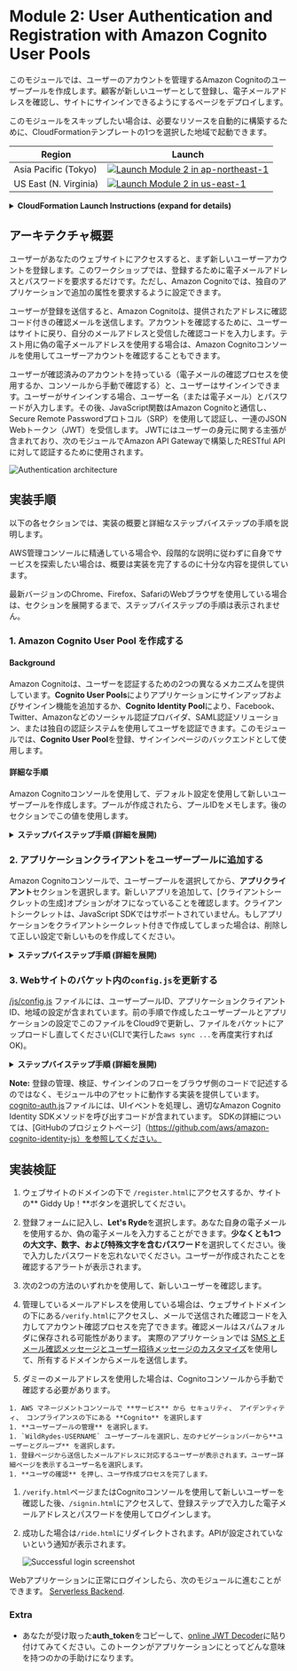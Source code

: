 # Module 2: User Authentication and Registration with Amazon Cognito User Pools

このモジュールでは、ユーザーのアカウントを管理するAmazon Cognitoのユーザープールを作成します。顧客が新しいユーザーとして登録し、電子メールアドレスを確認し、サイトにサインインできるようにするページをデプロイします。

このモジュールをスキップしたい場合は、必要なリソースを自動的に構築するために、CloudFormationテンプレートの1つを選択した地域で起動できます。

Region| Launch
------|-----
Asia Pacific (Tokyo) | [![Launch Module 2 in ap-northeast-1](http://docs.aws.amazon.com/AWSCloudFormation/latest/UserGuide/images/cloudformation-launch-stack-button.png)](https://console.aws.amazon.com/cloudformation/home?region=ap-northeast-1#/stacks/new?stackName=wildrydes-webapp-2&templateURL=https://s3.amazonaws.com/wildrydes-ap-northeast-1/WebApplication/2_UserManagement/user-management.yaml)
US East (N. Virginia) | [![Launch Module 2 in us-east-1](http://docs.aws.amazon.com/AWSCloudFormation/latest/UserGuide/images/cloudformation-launch-stack-button.png)](https://console.aws.amazon.com/cloudformation/home?region=us-east-1#/stacks/new?stackName=wildrydes-webapp-2&templateURL=https://s3.amazonaws.com/wildrydes-us-east-1/WebApplication/2_UserManagement/user-management.yaml)

<details>
<summary><strong>CloudFormation Launch Instructions (expand for details)</strong></summary><p>

1. 好みのリージョンの **Launch Stack** をクリックします。

1. テンプレートの選択ページで **次へ** をクリックします。

1. **Website Bucket Name** に モジュール１で入力した値(`wildrydes-{{あなたの名前}}` のような)を入力し、**次へ** をクリックします。

    **Note:** 前のモジュールで使用したものと同じバケット名を指定する必要があります。存在しないか、書き込みアクセス権を持たないバケット名を指定すると、CloudFormationスタックは作成中に失敗します。

    ![Speficy Details Screenshot](../images/module2-cfn-specify-details.png)

1. オプションページではすべてデフォルトのままで **次へ** をクリックします。

1. 確認ページでは "AWS CloudFormation によって IAM リソースが作成される場合があることを承認"のボックスを **チェック** し、 **作成** をクリックします。
    ![Acknowledge IAM Screenshot](../images/cfn-ack-iam.png)

    このテンプレートは、カスタムリソースを使用してAmazon Cognitoのユーザープールとクライアントを作成し、このユーザープールに接続してWebサイトのバケットにアップロードするのに必要な詳細を含む設定ファイルを生成します。テンプレートは、これらのリソースを作成し、設定ファイルをバケットにアップロードするためのアクセス権を提供するロールを作成します。

1. `wildrydes-webapp-2` スタックが `CREATE_COMPLETE` ステータスに変わるまで待ちます。

1.   次のモジュールに進む準備が整ったことを確認するには、[実装検証](#実装検証) セクションに記載されている手順に従ってください。

</p></details>

## アーキテクチャ概要

ユーザーがあなたのウェブサイトにアクセスすると、まず新しいユーザーアカウントを登録します。このワークショップでは、登録するために電子メールアドレスとパスワードを要求するだけです。ただし、Amazon Cognitoでは、独自のアプリケーションで追加の属性を要求するように設定できます。

ユーザーが登録を送信すると、Amazon Cognitoは、提供されたアドレスに確認コード付きの確認メールを送信します。アカウントを確認するために、ユーザーはサイトに戻り、自分のメールアドレスと受信した確認コードを入力します。テスト用に偽の電子メールアドレスを使用する場合は、Amazon Cognitoコンソールを使用してユーザーアカウントを確認することもできます。

ユーザーが確認済みのアカウントを持っている（電子メールの確認プロセスを使用するか、コンソールから手動で確認する）と、ユーザーはサインインできます。ユーザーがサインインする場合、ユーザー名（または電子メール）とパスワードが入力します。その後、JavaScript関数はAmazon Cognitoと通信し、Secure Remote Passwordプロトコル（SRP）を使用して認証し、一連のJSON Webトークン（JWT）を受信します。 JWTにはユーザーの身元に関する主張が含まれており、次のモジュールでAmazon API Gatewayで構築したRESTful APIに対して認証するために使用されます。

![Authentication architecture](../images/authentication-architecture.png)

## 実装手順

以下の各セクションでは、実装の概要と詳細なステップバイステップの手順を説明します。

AWS管理コンソールに精通している場合や、段階的な説明に従わずに自身でサービスを探索したい場合は、概要は実装を完了するのに十分な内容を提供しています。

最新バージョンのChrome、Firefox、SafariのWebブラウザを使用している場合は、セクションを展開するまで、ステップバイステップの手順は表示されません。

### 1. Amazon Cognito User Pool を作成する

#### Background

Amazon Cognitoは、ユーザーを認証するための2つの異なるメカニズムを提供しています。**Cognito User Pools**によりアプリケーションにサインアップおよびサインイン機能を追加するか、**Cognito Identity Pool**により、Facebook、Twitter、Amazonなどのソーシャル認証プロバイダ、SAML認証ソリューション、または独自の認証システムを使用してユーザを認証できます。このモジュールでは、**Cognito User Pool**を登録、サインインページのバックエンドとして使用します。

#### 詳細な手順

Amazon Cognitoコンソールを使用して、デフォルト設定を使用して新しいユーザープールを作成します。プールが作成されたら、プールIDをメモします。後のセクションでこの値を使用します。

<details>
<summary><strong>ステップバイステップ手順 (詳細を展開)</strong></summary
<p>

1. AWS マネージメントコンソールで **サービス** から セキュリティ、 アイデンティティ、 コンプライアンスの下にある **Cognito** を選択します。

1. **ユーザープールの管理** を選択します。

1. **ユーザープールを作成する** を選択します。

1. `WildRydes-USERNAME`のようなあなたのユーザープールの名前を入力し、**デフォルトを確認する**を選択してください。

    ![Create a user pool screenshot](../images/create-a-user-pool.png)

1. 確認ページで **プールの作成** をクリックします。

1. 新しく作成されたユーザープールのプールの詳細ページで、**プール ID** (`us-east-1_ygbFpYlRC`のような) をメモしておきます。

</p></details>

### 2. アプリケーションクライアントをユーザープールに追加する

Amazon Cognitoコンソールで、ユーザープールを選択してから、**アプリクライアント**セクションを選択します。新しいアプリを追加して、[クライアントシークレットの生成]オプションがオフになっていることを確認します。クライアントシークレットは、JavaScript SDKではサポートされていません。もしアプリケーションをクライアントシークレット付きで作成してしまった場合は、削除して正しい設定で新しいものを作成してください。

<details>
<summary><strong>ステップバイステップ手順 (詳細を展開)</strong></summary><p>

1. ユーザープールのプールの詳細ページの左のナビゲーションから **アプリクライアント** を選択します。

1. **アプリクライアントの追加** を選択します。

1. `WildRydesWebApp-USERNAME` のようなアプリクライアント名を設定します。

1. クライアントシークレットの生成オプションのチェックを**外します**。クライアントシークレットは、ブラウザベースのアプリケーションではサポートされていません。

1. **アプリクライアントの作成** を選択します。

   <kbd>![Create app client screenshot](../images/add-app.png)</kbd>

1. 新しく作成されたアプリクライアントの**App client id**(`40f3an21v98dj996sflhia83jv`のような)をメモしておきます。

</p></details>

### 3. Webサイトのバケット内の`config.js`を更新する

 [/js/config.js](../1_StaticWebHosting/website/js/config.js) ファイルには、ユーザープールID、アプリケーションクライアントID、地域の設定が含まれています。前の手順で作成したユーザープールとアプリケーションの設定でこのファイルをCloud9で更新し、ファイルをバケットにアップロードし直してください(CLIで実行した`aws sync ...`を再度実行すればOK)。

<details>
<summary><strong>ステップバイステップ手順 (詳細を展開)</strong></summary><p>

1. Webサイトディレクトリから [config.js](../1_StaticWebHosting/website/js/config.js) を開きます。

1. `cognito`セクションを、作成したユーザープールとアプリケーションの正しい値で更新してください。

    作成したユーザープールを選択後、Amazon Cognitoコンソールのプール詳細ページから`userPoolId`を探すことができます。

     ![Pool ID](../images/pool-id.png)

    左のナビゲーションバー中の**アプリクライアント** を選択すると、`userPoolClientId`を探すことができます。

    ![Pool ID](../images/client-id.png)

    `region`の値は、あなたのユーザープールを作成したAWS Regionコードでなければなりません。例えば。バージニア州の場合は「us-east-1」、オレゴン州の場合は「us-west-2」です。使用するコードが不明な場合は、プールの詳細ページでプールのARN値を確認できます。リージョンコードはARNの `arn：aws：cognito-idp：`のすぐ後の部分です。

    更新されたconfig.jsファイルは次のようになります。ファイルの実際の値は異なることに注意してください。
    ```JavaScript
    window._config = {
        cognito: {
            userPoolId: 'us-west-2_uXboG5pAb', // e.g. us-east-2_uXboG5pAb
            userPoolClientId: '25ddkmj4v6hfsfvruhpfi7n4hv', // e.g. 25ddkmj4v6hfsfvruhpfi7n4hv
            region: 'us-west-2' // e.g. us-east-2
        },
        api: {
            invokeUrl: '' // e.g. https://rc7nyt4tql.execute-api.us-west-2.amazonaws.com/prod',
        }
    };
    ```

1. 変更した`config.js`を保存します。

1. 変更したファイルをS3にコピーします。変更したファイルだけ転送されます。

    aws s3 sync aws-serverless-workshops/WebApplication/1_StaticWebHosting/website s3://YOUR_BUCKET_NAME --region YOUR_BUCKET_REGION

</p></details>

<p>

**Note:** 登録の管理、検証、サインインのフローをブラウザ側のコードで記述するのではなく、モジュール中のアセットに動作する実装を提供しています。 [cognito-auth.js](../1_StaticWebHosting/website/js/cognito-auth.js)ファイルには、UIイベントを処理し、適切なAmazon Cognito Identity SDKメソッドを呼び出すコードが含まれています。 SDKの詳細については、[GitHubのプロジェクトページ]（https://github.com/aws/amazon-cognito-identity-js）を参照してください。

</p>

## 実装検証

1. ウェブサイトのドメインの下で `/register.html`にアクセスするか、サイトの** Giddy Up！**ボタンを選択してください。

1. 登録フォームに記入し、**Let's Ryde**を選択します。あなた自身の電子メールを使用するか、偽の電子メールを入力することができます。**少なくとも1つの大文字、数字、および特殊文字を含むパスワード**を選択してください。後で入力したパスワードを忘れないでください。ユーザーが作成されたことを確認するアラートが表示されます。

1. 次の2つの方法のいずれかを使用して、新しいユーザーを確認します。

  1. 管理しているメールアドレスを使用している場合は、ウェブサイトドメインの下にある`/verify.html`にアクセスし、メールで送信された確認コードを入力してアカウント確認プロセスを完了できます。確認メールはスパムフォルダに保存される可能性があります。 実際のアプリケーションでは [SMS と E メール確認メッセージとユーザー招待メッセージのカスタマイズ](https://docs.aws.amazon.com/ja_jp/cognito/latest/developerguide/cognito-user-pool-settings-message-customizations.html)を使用して、所有するドメインからメールを送信します。

  1. ダミーのメールアドレスを使用した場合は、Cognitoコンソールから手動で確認する必要があります。

    1. AWS マネージメントコンソールで **サービス** から セキュリティ、 アイデンティティ、 コンプライアンスの下にある **Cognito** を選択します
    1. **ユーザープールの管理** を選択します。
    1. `WildRydes-USERNAME` ユーザープールを選択し、左のナビゲーションバーから**ユーザーとグループ** を選択します。
    1. 登録ページから送信したメールアドレスに対応するユーザーが表示されます。ユーザー詳細ページを表示するユーザー名を選択します。
    1. **ユーザの確認** を押し、ユーザ作成プロセスを完了します。

1. `/verify.html`ページまたはCognitoコンソールを使用して新しいユーザーを確認した後、`/signin.html`にアクセスして、登録ステップで入力した電子メールアドレスとパスワードを使用してログインします。

1. 成功した場合は`/ride.html`にリダイレクトされます。APIが設定されていないという通知が表示されます。

    ![Successful login screenshot](../images/successful-login.png)

Webアプリケーションに正常にログインしたら、次のモジュールに進むことができます。 [Serverless Backend](../3_ServerlessBackend).

### Extra

* あなたが受け取った**auth_token**をコピーして、[online JWT Decoder](https://jwt.io/)に貼り付けてみてください。このトークンがアプリケーションにとってどんな意味を持つのかの手助けになります。

